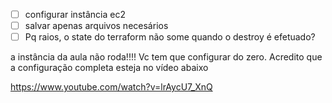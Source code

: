 

- [ ] configurar instância ec2
- [ ] salvar apenas arquivos necesários
- [ ] Pq raios, o state do terraform não some quando o destroy é efetuado?

a instância da aula não roda!!!! Vc tem que configurar do zero.
Acredito que a configuração completa esteja no vídeo abaixo 

https://www.youtube.com/watch?v=lrAycU7_XnQ
